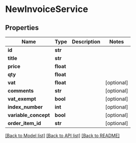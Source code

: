# NewInvoiceService

## Properties
Name | Type | Description | Notes
------------ | ------------- | ------------- | -------------
**id** | **str** |  | 
**title** | **str** |  | 
**price** | **float** |  | 
**qty** | **float** |  | 
**vat** | **float** |  | [optional] 
**comments** | **str** |  | [optional] 
**vat_exempt** | **bool** |  | [optional] 
**index_number** | **int** |  | [optional] 
**variable_concept** | **bool** |  | [optional] 
**order_item_id** | **str** |  | [optional] 

[[Back to Model list]](../README.md#documentation-for-models) [[Back to API list]](../README.md#documentation-for-api-endpoints) [[Back to README]](../README.md)


